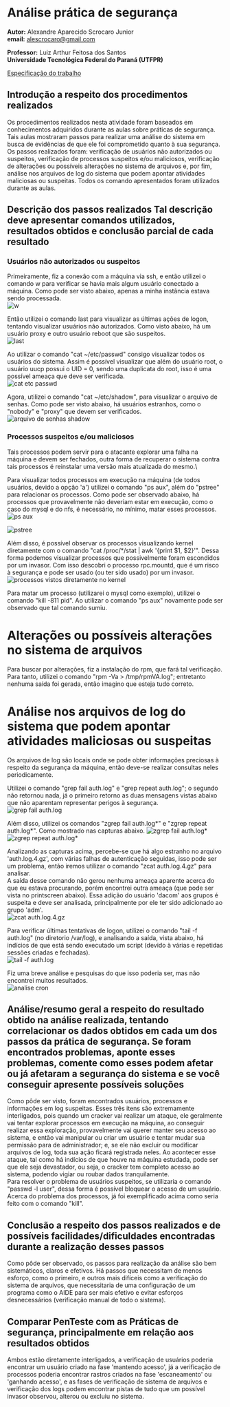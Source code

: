 # Análise prática de segurança

**Autor:** Alexandre Aparecido Scrocaro Junior \
**email:** alescrocaro@gmail.com

**Professor:** Luiz Arthur Feitosa dos Santos\
**Universidade Tecnológica Federal do Paraná (UTFPR)**

[Especificação do trabalho](https://moodle.utfpr.edu.br/mod/assign/view.php?id=1322162)

## Introdução a respeito dos procedimentos realizados
Os procedimentos realizados nesta atividade foram baseados em conhecimentos adquiridos durante as aulas sobre práticas de segurança. Tais aulas mostraram passos para realizar uma análise do sistema em busca de evidências de que ele foi comprometido quanto à sua segurança. Os passos realizados foram: verificação de usuários não autorizados ou suspeitos, verificação de processos suspeitos e/ou maliciosos, verificação de alterações ou possíveis alterações no sistema de arquivos e, por fim, análise nos arquivos de log do sistema que podem apontar atividades maliciosas ou suspeitas. Todos os comando apresentados foram utilizados durante as aulas.


## Descrição dos passos realizados Tal descrição deve apresentar comandos utilizados, resultados obtidos e conclusão parcial de cada resultado

### Usuários não autorizados ou suspeitos

Primeiramente, fiz a conexão com a máquina via ssh, e então utilizei o comando w para verificar se havia mais algum usuário conectado a máquina. Como pode ser visto abaixo, apenas a minha instância estava sendo processada.\
![w](https://user-images.githubusercontent.com/37521313/198883005-5544bea9-80a9-4d05-8107-0ef5ad501851.png)

Então utilizei o comando last para visualizar as últimas ações de logon, tentando visualizar usuários não autorizados. Como visto abaixo, há um usuário proxy e outro usuário reboot que são suspeitos.\
![last](https://user-images.githubusercontent.com/37521313/198883560-9a4c2ae5-46b1-4b0e-ae01-7895c04caea7.png)

Ao utilizar o comando "cat ~/etc/passwd" consigo visualizar todos os usuários do sistema. Assim é possível visualizar que além do usuário root, o usuário uucp possui o UID = 0, sendo uma duplicata do root, isso é uma possível ameaça que deve ser verificada.\
![cat etc passwd](https://user-images.githubusercontent.com/37521313/198884549-5dbfec63-d648-46d2-a9f1-34aaa22e9988.png)


Agora, utilizei o comando "cat ~/etc/shadow", para visualizar o arquivo de senhas. Como pode ser visto abaixo, há usuários estranhos, como o "nobody" e "proxy" que devem ser verificados.\
![arquivo de senhas shadow](https://user-images.githubusercontent.com/37521313/198884214-f0fcf05e-9d09-415a-86fa-af738be8b681.png)



### Processos suspeitos e/ou maliciosos
Tais processos podem servir para o atacante explorar uma falha na máquina e devem ser fechados, outra forma de recuperar o sistema contra tais processos é reinstalar uma versão mais atualizada do mesmo.\

Para visualizar todos processos em execução na máquina (de todos usuários, devido a opção 'a') utilizei o comando "ps aux", além do "pstree" para relacionar os processos. Como pode ser observado abaixo, há processos que provavelmente não deveriam estar em execução, como o caso do mysql e do nfs, é necessário, no mínimo, matar esses processos.\
![ps aux](https://user-images.githubusercontent.com/37521313/198886506-733a48b8-6ce4-4c6f-88c9-e67f76f0d7d1.png)

![pstree](https://user-images.githubusercontent.com/37521313/198886654-27e678e5-e4ca-4b0e-855d-c086f3520936.png)

Além disso, é possível observar os processos visualizando kernel diretamente com o comando "cat /proc/\*/stat | awk '{print $1, $2}'". Dessa forma podemos visualizar processos que possivelmente foram escondidos por um invasor. Com isso descobri o processo rpc.mountd, que é um risco à segurança e pode ser usado (ou ter sido usado) por um invasor.\
![processos vistos diretamente no kernel](https://user-images.githubusercontent.com/37521313/198887345-1efd9953-c747-4591-a70e-6b051f06b30f.png)

Para matar um processo (utilizarei o mysql como exemplo), utilizei o comando "kill -811 pid". Ao utilizar o comando "ps aux" novamente pode ser observado que tal comando sumiu.

# Alterações ou possíveis alterações no sistema de arquivos

Para buscar por alterações, fiz a instalação do rpm, que fará tal verificação. Para tanto, utilizei o comando "rpm -Va > /tmp/rpmVA.log"; entretanto nenhuma saída foi gerada, então imagino que esteja tudo correto.

# Análise nos arquivos de log do sistema que podem apontar atividades maliciosas ou suspeitas

Os arquivos de log são locais onde se pode obter informações preciosas à respeito da segurança da máquina, então deve-se realizar consultas neles periodicamente.

Utilizei o comando "grep fail auth.log" e "grep repeat auth.log"; o segundo não retornou nada, já o primeiro retorno as duas mensagens vistas abaixo que não aparentam representar perigos à segurança.\
![grep fail auth.log](https://user-images.githubusercontent.com/37521313/198889337-484deb72-d843-49bb-8de0-ae4e8865608b.png)

Além disso, utilizei os comandos "zgrep fail auth.log*" e "zgrep repeat auth.log*". Como mostrado nas capturas abaixo.
![zgrep fail auth.log*](https://user-images.githubusercontent.com/37521313/198889518-edabec55-4ecc-4181-8d6f-2fce3b13129c.png)
![zgrep repeat auth.log*](https://user-images.githubusercontent.com/37521313/198889550-64a7e744-d37f-40ae-9252-6dca75bcdaaa.png)

Analizando as capturas acima, percebe-se que há algo estranho no arquivo 'auth.log.4.gz', com várias falhas de autenticação seguidas, isso pode ser um problema, então iremos utilizar o comando "zcat auth.log.4.gz" para analisar.\
A saída desse comando não gerou nenhuma ameaça aparente acerca do que eu estava procurando, porém encontrei outra ameaça (que pode ser vista no printscreen abaixo). Essa adição do usuário 'dacom' aos grupos é suspeita e deve ser analisada, principalmente por ele ter sido adicionado ao grupo 'adm'.\
![zcat auth.log.4.gz](https://user-images.githubusercontent.com/37521313/198889828-3a9e2b78-19b5-4ce0-9786-250d5428fbfb.png)

Para verificar últimas tentativas de logon, utilizei o comando "tail -f auth.log" (no diretorio /var/log), e analisando a saída, vista abaixo, há indícios de que está sendo executado um script (devido à várias e repetidas sessões criadas e fechadas). \
![tail -f auth.log](https://user-images.githubusercontent.com/37521313/198890633-d8fc0e1f-47e1-49b5-bbeb-5e73d52d2523.png)

Fiz uma breve análise e pesquisas do que isso poderia ser, mas não encontrei muitos resultados.\
![analise cron](https://user-images.githubusercontent.com/37521313/198890764-28dcca5c-0ee8-45bb-948a-4013ced7ef70.png)



## Análise/resumo geral a respeito do resultado obtido na análise realizada, tentando correlacionar os dados obtidos em cada um dos passos da prática de segurança. Se foram encontrados problemas, aponte esses problemas, comente como esses podem afetar ou já afetaram a segurança do sistema e se você conseguir apresente possíveis soluções

Como pôde ser visto, foram encontrados usuários, processos e informações em log suspeitas. Esses três itens são extremamente interligados, pois quando um cracker vai realizar um ataque, ele geralmente vai tentar explorar processos em execução na máquina, ao conseguir realizar essa exploração, provavelmente vai querer manter seu acesso ao sistema, e então vai manipular ou criar um usuário e tentar mudar sua permissão para de administrador; e, se ele não excluir ou modificar arquivos de log, toda sua ação ficará registrada neles. Ao acontecer esse ataque, tal como há indícios de que houve na máquina estudada, pode ser que ele seja devastador, ou seja, o cracker tem completo acesso ao sistema, podendo vigiar ou roubar dados tranquilamente.\
Para resolver o problema de usuários suspeitos, se utilizaria o comando "passwd -l user", dessa forma é possível bloquear o acesso de um usuário. Acerca do problema dos processos, já foi exemplificado acima como seria feito com o comando "kill".


## Conclusão a respeito dos passos realizados e de possíveis facilidades/dificuldades encontradas durante a realização desses passos
Como pôde ser observado, os passos para realização da análise são bem sistemáticos, claros e efetivos. Há passos que necessitam de menos esforço, como o primeiro, e outros mais difíceis como a verificação do sistema de arquivos, que necessitaria de uma configuração de um programa como o AIDE para ser mais efetivo e evitar esforços desnecessários (verificação manual de todo o sistema).



## Comparar PenTeste com as Práticas de segurança, principalmente em relação aos resultados obtidos
Ambos estão diretamente interligados, a verificação de usuários poderia encontrar um usuário criado na fase 'mantendo acesso', já a verificação de processos poderia encontrar rastros criados na fase 'escaneamento' ou 'ganhando acesso', e as fases de verificação de sistema de arquivos e verificação dos logs podem encontrar pistas de tudo que um possível invasor observou, alterou ou excluiu no sistema.   

